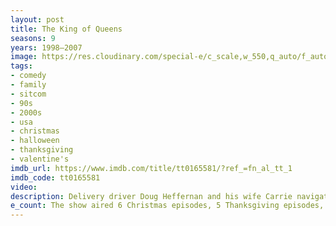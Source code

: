 ```yaml
---
layout: post
title: The King of Queens
seasons: 9
years: 1998–2007
image: https://res.cloudinary.com/special-e/c_scale,w_550,q_auto/f_auto/Series%20posters/The_King_of_Queens.png
tags: 
- comedy
- family
- sitcom
- 90s
- 2000s
- usa
- christmas
- halloween
- thanksgiving
- valentine's
imdb_url: https://www.imdb.com/title/tt0165581/?ref_=fn_al_tt_1
imdb_code: tt0165581
video: 
description: Delivery driver Doug Heffernan and his wife Carrie navigate marriage, family, and work in this beloved sitcom set in Queens, New York.
e_count: The show aired 6 Christmas episodes, 5 Thanksgiving episodes, 1 Halloween episode, and 3 Valentine's Day episodes.
---
```


